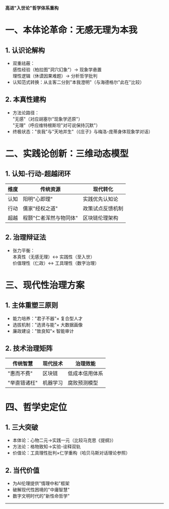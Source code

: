 **高进"入世论"哲学体系重构**

# 一、本体论革命：无感无理为本我  

## 1. 认识论解构  
- 双重祛蔽：  
  感性经验（柏拉图"洞穴幻象"）→ 现象学悬置  
  理性逻辑（休谟因果难题）→ 分析哲学批判  
- 认知范式转换：从主客二分到"本我澄明"（与海德格尔"此在"比较）

## 2. 本真性建构  
- 方法论路径：  
  "无感"（对应胡塞尔"现象学还原"）  
  "无理"（呼应维特根斯坦"对可说保持沉默"）  
- 终极状态："丧我"与"天地并生"（《庄子》与梅洛-庞蒂身体现象学对话）

# 二、实践论创新：三维动态模型  

## 1. 认知-行动-超越闭环  

| 维度   | 传统资源                   | 现代转化                 |  
|--------|--------------------------|--------------------------|  
| 认知   | 阳明"心即理"             | 实践优先认知论           |  
| 行动   | 儒家"经权之道"           | 政策试点反馈机制         |  
| 超越   | 程颢"仁者浑然与物同体"   | 区块链伦理架构           |  

## 2. 治理辩证法  

- 张力平衡：  
  本真性（无感无理）↔ 实践性（至入世）  
  价值理性（仁政）↔ 工具理性（数字治理）  

# 三、现代性治理方案  

## 1. 主体重塑三原则  
- 能力培养："君子不器"× 复合型人才  
- 选拔机制："选贤与能"× 大数据画像  
- 廉政建设："致良知"× 智能审计  

## 2. 技术治理矩阵  

| 传统智慧       | 现代技术         | 治理效能               |  
|----------------|------------------|------------------------|  
| "惠而不费"     | 区块链           | 低成本信用体系         |  
| "举直错诸枉"   | 机器学习         | 腐败预测模型           |  

# 四、哲学史定位  

## 1. 三大突破  
- 本体论：心物二元→实践一元（比较马克思《提纲》）  
- 方法论：格物致知→实验-诠释双轨  
- 价值论：工具理性批判×仁学重构（哈贝马斯对话理论参照）  

## 2. 当代价值  
- 为AI伦理提供"情理中和"框架  
- 破解现代性困境的"中庸智慧"  
- 数字文明时代的"新性命哲学"  

---